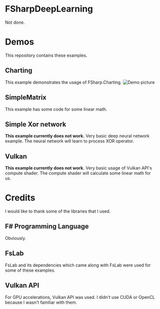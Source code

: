 # FSharpDeepLearning
Not done.

# Demos
This repository contains these examples.

## Charting
This example demonstrates the usage of FSharp.Charting.
![Demo picture](/Charting/Charting.PNG=200x150)

## SimpleMatrix
This example has some code for some linear math.

## Simple Xor network
**This example currently does not work.**
Very basic deep neural network example.
The neural network will learn to process XOR operator.

## Vulkan
**This example currently does not work.**
Very basic usage of Vulkan API's compute shader.
The compute shader will calculate some linear math for us.

# Credits
I would like to thank some of the libraries that I used.

## F# Programming Language
Obviously.

## FsLab
FsLab and its dependencies which came along with FsLab were used for some of these examples.

## Vulkan API
For GPU accelerations, Vulkan API was used. I didn't use CUDA or OpenCL because I wasn't familiar with them.
